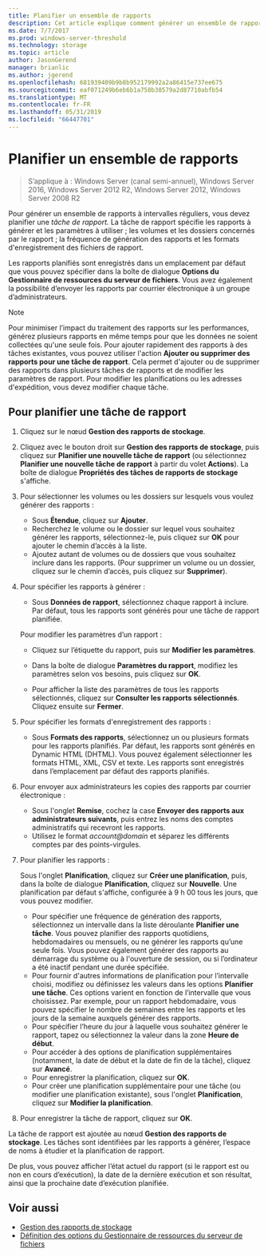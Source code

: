 ```yaml
---
title: Planifier un ensemble de rapports
description: Cet article explique comment générer un ensemble de rapports à intervalles réguliers
ms.date: 7/7/2017
ms.prod: windows-server-threshold
ms.technology: storage
ms.topic: article
author: JasonGerend
manager: brianlic
ms.author: jgerend
ms.openlocfilehash: 681939409b9b8b952179992a2a86415e737ee675
ms.sourcegitcommit: eaf071249b6eb6b1a758b38579a2d87710abfb54
ms.translationtype: MT
ms.contentlocale: fr-FR
ms.lasthandoff: 05/31/2019
ms.locfileid: "66447701"
---
```

# <a name="schedule-a-set-of-reports"></a>Planifier un ensemble de rapports

> S’applique à : Windows Server (canal semi-annuel), Windows Server 2016, Windows Server 2012 R2, Windows Server 2012, Windows Server 2008 R2

Pour générer un ensemble de rapports à intervalles réguliers, vous devez planifier une *tâche de rapport.* La tâche de rapport spécifie les rapports à générer et les paramètres à utiliser ; les volumes et les dossiers concernés par le rapport ; la fréquence de génération des rapports et les formats d'enregistrement des fichiers de rapport.

Les rapports planifiés sont enregistrés dans un emplacement par défaut que vous pouvez spécifier dans la boîte de dialogue **Options du Gestionnaire de ressources du serveur de fichiers**. Vous avez également la possibilité d’envoyer les rapports par courrier électronique à un groupe d’administrateurs.

> [!Note]
> Pour minimiser l’impact du traitement des rapports sur les performances, générez plusieurs rapports en même temps pour que les données ne soient collectées qu'une seule fois. Pour ajouter rapidement des rapports à des tâches existantes, vous pouvez utiliser l'action **Ajouter ou supprimer des rapports pour une tâche de rapport**. Cela permet d'ajouter ou de supprimer des rapports dans plusieurs tâches de rapports et de modifier les paramètres de rapport. Pour modifier les planifications ou les adresses d'expédition, vous devez modifier chaque tâche.

## <a name="to-schedule-a-report-task"></a>Pour planifier une tâche de rapport

1. Cliquez sur le nœud **Gestion des rapports de stockage**.

2. Cliquez avec le bouton droit sur **Gestion des rapports de stockage**, puis cliquez sur **Planifier une nouvelle tâche de rapport** (ou sélectionnez **Planifier une nouvelle tâche de rapport** à partir du volet **Actions**). La boîte de dialogue **Propriétés des tâches de rapports de stockage** s'affiche.

3. Pour sélectionner les volumes ou les dossiers sur lesquels vous voulez générer des rapports :

   -   Sous **Étendue**, cliquez sur **Ajouter**.
   -   Recherchez le volume ou le dossier sur lequel vous souhaitez générer les rapports, sélectionnez-le, puis cliquez sur **OK** pour ajouter le chemin d’accès à la liste.
   -   Ajoutez autant de volumes ou de dossiers que vous souhaitez inclure dans les rapports. (Pour supprimer un volume ou un dossier, cliquez sur le chemin d’accès, puis cliquez sur **Supprimer**).

4. Pour spécifier les rapports à générer :

   -  Sous **Données de rapport**, sélectionnez chaque rapport à inclure. Par défaut, tous les rapports sont générés pour une tâche de rapport planifiée.

   Pour modifier les paramètres d’un rapport :

   -   Cliquez sur l’étiquette du rapport, puis sur **Modifier les paramètres**.
   -   Dans la boîte de dialogue **Paramètres du rapport**, modifiez les paramètres selon vos besoins, puis cliquez sur **OK**.

   -   Pour afficher la liste des paramètres de tous les rapports sélectionnés, cliquez sur **Consulter les rapports sélectionnés**. Cliquez ensuite sur **Fermer**.

5. Pour spécifier les formats d'enregistrement des rapports :

   -  Sous **Formats des rapports**, sélectionnez un ou plusieurs formats pour les rapports planifiés. Par défaut, les rapports sont générés en Dynamic HTML (DHTML). Vous pouvez également sélectionner les formats HTML, XML, CSV et texte. Les rapports sont enregistrés dans l’emplacement par défaut des rapports planifiés.

6. Pour envoyer aux administrateurs les copies des rapports par courrier électronique :

   - Sous l'onglet **Remise**, cochez la case **Envoyer des rapports aux administrateurs suivants**, puis entrez les noms des comptes administratifs qui recevront les rapports. 
   - Utilisez le format <em>account@domain</em> et séparez les différents comptes par des points-virgules.

7. Pour planifier les rapports :

   Sous l'onglet **Planification**, cliquez sur **Créer une planification**, puis, dans la boîte de dialogue **Planification**, cliquez sur **Nouvelle**. Une planification par défaut s'affiche, configurée à 9 h 00 tous les jours, que vous pouvez modifier.

   -   Pour spécifier une fréquence de génération des rapports, sélectionnez un intervalle dans la liste déroulante **Planifier une tâche**.
       Vous pouvez planifier des rapports quotidiens, hebdomadaires ou mensuels, ou ne générer les rapports qu’une seule fois. Vous pouvez également générer des rapports au démarrage du système ou à l'ouverture de session, ou si l’ordinateur a été inactif pendant une durée spécifiée.
   -   Pour fournir d'autres informations de planification pour l’intervalle choisi, modifiez ou définissez les valeurs dans les options **Planifier une tâche**.
       Ces options varient en fonction de l’intervalle que vous choisissez. Par exemple, pour un rapport hebdomadaire, vous pouvez spécifier le nombre de semaines entre les rapports et les jours de la semaine auxquels générer des rapports.
   -   Pour spécifier l’heure du jour à laquelle vous souhaitez générer le rapport, tapez ou sélectionnez la valeur dans la zone **Heure de début**.
   -   Pour accéder à des options de planification supplémentaires (notamment, la date de début et la date de fin de la tâche), cliquez sur **Avancé**.
   -   Pour enregistrer la planification, cliquez sur **OK**.
   -  Pour créer une planification supplémentaire pour une tâche (ou modifier une planification existante), sous l'onglet **Planification**, cliquez sur **Modifier la planification**.

8. Pour enregistrer la tâche de rapport, cliquez sur **OK**.

La tâche de rapport est ajoutée au nœud **Gestion des rapports de stockage**. Les tâches sont identifiées par les rapports à générer, l’espace de noms à étudier et la planification de rapport.

De plus, vous pouvez afficher l’état actuel du rapport (si le rapport est ou non en cours d’exécution), la date de la dernière exécution et son résultat, ainsi que la prochaine date d’exécution planifiée.

## <a name="see-also"></a>Voir aussi

-   [Gestion des rapports de stockage](storage-reports-management.md)
-   [Définition des options du Gestionnaire de ressources du serveur de fichiers](setting-file-server-resource-manager-options.md)


